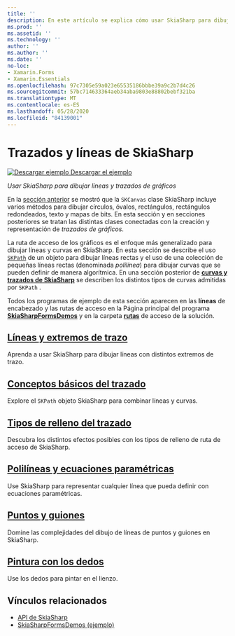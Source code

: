 ```yaml
---
title: ''
description: En este artículo se explica cómo usar SkiaSharp para dibujar líneas y trazados de gráficos en Xamarin.Forms aplicaciones, y se muestra con código de ejemplo.
ms.prod: ''
ms.assetid: ''
ms.technology: ''
author: ''
ms.author: ''
ms.date: ''
no-loc:
- Xamarin.Forms
- Xamarin.Essentials
ms.openlocfilehash: 97c7305e59a023e65535186bbbe39a9c2b7d4c26
ms.sourcegitcommit: 57bc714633364aeb34aba9803e88802bebf321ba
ms.translationtype: MT
ms.contentlocale: es-ES
ms.lasthandoff: 05/28/2020
ms.locfileid: "84139001"
---
```

# <a name="skiasharp-lines-and-paths"></a>Trazados y líneas de SkiaSharp

[![Descargar ejemplo](~/media/shared/download.png) Descargar el ejemplo](https://docs.microsoft.com/samples/xamarin/xamarin-forms-samples/skiasharpforms-demos)

_Usar SkiaSharp para dibujar líneas y trazados de gráficos_

En la [sección anterior](~/xamarin-forms/user-interface/graphics/skiasharp/basics/index.md) se mostró que la `SKCanvas` clase SkiaSharp incluye varios métodos para dibujar círculos, óvalos, rectángulos, rectángulos redondeados, texto y mapas de bits. En esta sección y en secciones posteriores se tratan las distintas clases conectadas con la creación y representación de *trazados de gráficos*.

La ruta de acceso de los gráficos es el enfoque más generalizado para dibujar líneas y curvas en SkiaSharp. En esta sección se describe el uso [`SKPath`](xref:SkiaSharp.SKPath) de un objeto para dibujar líneas rectas y el uso de una colección de pequeñas líneas rectas (denominada *polilínea*) para dibujar curvas que se pueden definir de manera algorítmica. En una sección posterior de [**curvas y trazados de SkiaSharp**](../curves/index.md) se describen los distintos tipos de curvas admitidas por `SKPath` .

Todos los programas de ejemplo de esta sección aparecen en las **líneas** de encabezado y las rutas de acceso en la Página principal del programa [**SkiaSharpFormsDemos**](https://docs.microsoft.com/samples/xamarin/xamarin-forms-samples/skiasharpforms-demos) y en la carpeta [**rutas**](https://github.com/xamarin/xamarin-forms-samples/tree/master/SkiaSharpForms/Demos/Demos/SkiaSharpFormsDemos/Paths) de acceso de la solución.

## <a name="lines-and-stroke-caps"></a>[Líneas y extremos de trazo](lines.md)

Aprenda a usar SkiaSharp para dibujar líneas con distintos extremos de trazo.

## <a name="path-basics"></a>[Conceptos básicos del trazado](paths.md)

Explore el `SKPath` objeto SkiaSharp para combinar líneas y curvas.

## <a name="the-path-fill-types"></a>[Tipos de relleno del trazado](fill-types.md)

Descubra los distintos efectos posibles con los tipos de relleno de ruta de acceso de SkiaSharp.

## <a name="polylines-and-parametric-equations"></a>[Polilíneas y ecuaciones paramétricas](polylines.md)

Use SkiaSharp para representar cualquier línea que pueda definir con ecuaciones paramétricas.

## <a name="dots-and-dashes"></a>[Puntos y guiones](dots.md)

Domine las complejidades del dibujo de líneas de puntos y guiones en SkiaSharp.

## <a name="finger-painting"></a>[Pintura con los dedos](finger-paint.md)

Use los dedos para pintar en el lienzo.

## <a name="related-links"></a>Vínculos relacionados

- [API de SkiaSharp](https://docs.microsoft.com/dotnet/api/skiasharp)
- [SkiaSharpFormsDemos (ejemplo)](https://docs.microsoft.com/samples/xamarin/xamarin-forms-samples/skiasharpforms-demos)
